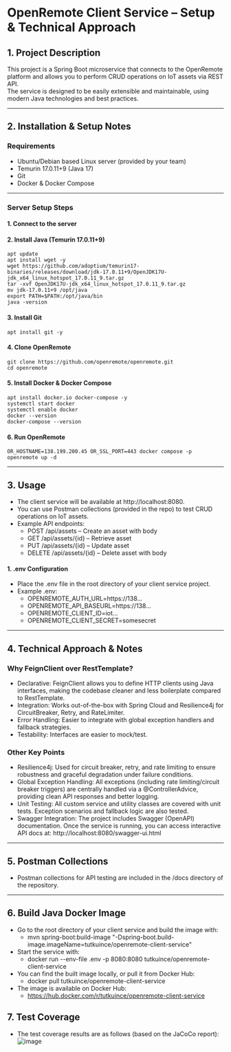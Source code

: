 # OpenRemote Client Service – Setup & Technical Approach

## 1. Project Description
This project is a Spring Boot microservice that connects to the OpenRemote platform and allows you to perform CRUD operations on IoT assets via REST API.  
The service is designed to be easily extensible and maintainable, using modern Java technologies and best practices.

---

## 2. Installation & Setup Notes
### **Requirements**
- Ubuntu/Debian based Linux server (provided by your team)
- Temurin 17.0.11+9 (Java 17)
- Git
- Docker & Docker Compose

---

### **Server Setup Steps**
#### 1. **Connect to the server**
#### 2. **Install Java (Temurin 17.0.11+9)**
```
apt update
apt install wget -y
wget https://github.com/adoptium/temurin17-binaries/releases/download/jdk-17.0.11+9/OpenJDK17U-jdk_x64_linux_hotspot_17.0.11_9.tar.gz
tar -xvf OpenJDK17U-jdk_x64_linux_hotspot_17.0.11_9.tar.gz
mv jdk-17.0.11+9 /opt/java
export PATH=$PATH:/opt/java/bin
java -version
```
#### 3. **Install Git**
```
apt install git -y
```
#### 4. **Clone OpenRemote**
```
git clone https://github.com/openremote/openremote.git
cd openremote
```
#### 5. **Install Docker & Docker Compose**
```
apt install docker.io docker-compose -y
systemctl start docker
systemctl enable docker
docker --version
docker-compose --version
```
#### 6. **Run OpenRemote**
```
OR_HOSTNAME=138.199.200.45 OR_SSL_PORT=443 docker compose -p openremote up -d
```

---

## 3. Usage
- The client service will be available at http://localhost:8080.
- You can use Postman collections (provided in the repo) to test CRUD operations on IoT assets.
- Example API endpoints:
  - POST /api/assets – Create an asset with body
  - GET /api/assets/{id} – Retrieve asset
  - PUT /api/assets/{id} – Update asset
  - DELETE /api/assets/{id} – Delete asset with body

#### 1. **.env Configuration**
- Place the .env file in the root directory of your client service project.
- Example .env:
  - OPENREMOTE_AUTH_URL=https://138...
  - OPENREMOTE_API_BASEURL=https://138...
  - OPENREMOTE_CLIENT_ID=iot...
  - OPENREMOTE_CLIENT_SECRET=somesecret
 
--- 

## 4. Technical Approach & Notes
### Why FeignClient over RestTemplate?
- Declarative: FeignClient allows you to define HTTP clients using Java interfaces, making the codebase cleaner and less boilerplate compared to RestTemplate.
- Integration: Works out-of-the-box with Spring Cloud and Resilience4j for CircuitBreaker, Retry, and RateLimiter.
- Error Handling: Easier to integrate with global exception handlers and fallback strategies.
- Testability: Interfaces are easier to mock/test.

### Other Key Points
- Resilience4j: Used for circuit breaker, retry, and rate limiting to ensure robustness and graceful degradation under failure conditions.
- Global Exception Handling: All exceptions (including rate limiting/circuit breaker triggers) are centrally handled via a @ControllerAdvice, providing clean API responses and better logging.
- Unit Testing: All custom service and utility classes are covered with unit tests. Exception scenarios and fallback logic are also tested.
- Swagger Integration: The project includes Swagger (OpenAPI) documentation. Once the service is running, you can access interactive API docs at: http://localhost:8080/swagger-ui.html

--- 

## 5. Postman Collections
- Postman collections for API testing are included in the /docs directory of the repository.

---

## 6. Build Java Docker Image
- Go to the root directory of your client service and build the image with:
  - mvn spring-boot:build-image "-Dspring-boot.build-image.imageName=tutkuince/openremote-client-service"
- Start the service with:
  - docker run --env-file .env -p 8080:8080 tutkuince/openremote-client-service
- You can find the built image locally, or pull it from Docker Hub:
  - docker pull tutkuince/openremote-client-service
- The image is available on Docker Hub:
  - https://hub.docker.com/r/tutkuince/openremote-client-service

## 7. Test Coverage
- The test coverage results are as follows (based on the JaCoCo report):
![image](https://github.com/user-attachments/assets/1486822c-4261-423c-95ec-184b5a3b18b3)
